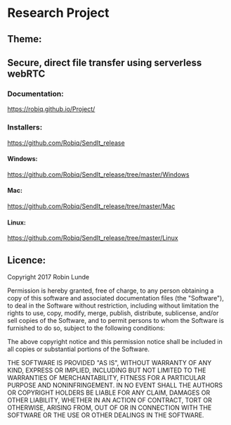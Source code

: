 # Research Project

## Theme:
## Secure, direct file transfer using serverless webRTC


### Documentation:
https://robiq.github.io/Project/

### Installers:
https://github.com/Robiq/SendIt_release
#### Windows: 
https://github.com/Robiq/SendIt_release/tree/master/Windows
#### Mac:
https://github.com/Robiq/SendIt_release/tree/master/Mac
#### Linux:
https://github.com/Robiq/SendIt_release/tree/master/Linux

## Licence:
Copyright 2017 Robin Lunde

Permission is hereby granted, free of charge, to any person obtaining a copy of this software and associated documentation files (the "Software"), to deal in the Software without restriction, including without limitation the rights to use, copy, modify, merge, publish, distribute, sublicense, and/or sell copies of the Software, and to permit persons to whom the Software is furnished to do so, subject to the following conditions:

The above copyright notice and this permission notice shall be included in all copies or substantial portions of the Software.

THE SOFTWARE IS PROVIDED "AS IS", WITHOUT WARRANTY OF ANY KIND, EXPRESS OR IMPLIED, INCLUDING BUT NOT LIMITED TO THE WARRANTIES OF MERCHANTABILITY, FITNESS FOR A PARTICULAR PURPOSE AND NONINFRINGEMENT. IN NO EVENT SHALL THE AUTHORS OR COPYRIGHT HOLDERS BE LIABLE FOR ANY CLAIM, DAMAGES OR OTHER LIABILITY, WHETHER IN AN ACTION OF CONTRACT, TORT OR OTHERWISE, ARISING FROM, OUT OF OR IN CONNECTION WITH THE SOFTWARE OR THE USE OR OTHER DEALINGS IN THE SOFTWARE.
